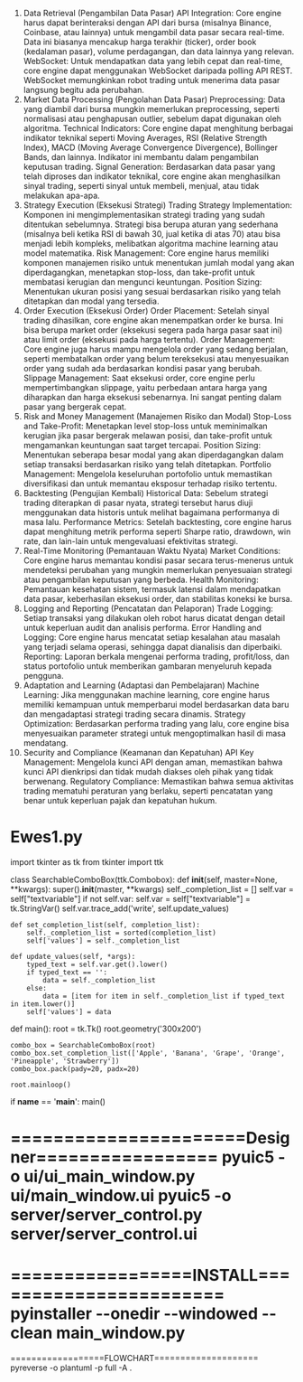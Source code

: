 1. Data Retrieval (Pengambilan Data Pasar)
API Integration: Core engine harus dapat berinteraksi dengan API dari bursa (misalnya Binance, Coinbase, atau lainnya) untuk mengambil data pasar secara real-time. Data ini biasanya mencakup harga terakhir (ticker), order book (kedalaman pasar), volume perdagangan, dan data lainnya yang relevan.
WebSocket: Untuk mendapatkan data yang lebih cepat dan real-time, core engine dapat menggunakan WebSocket daripada polling API REST. WebSocket memungkinkan robot trading untuk menerima data pasar langsung begitu ada perubahan.
2. Market Data Processing (Pengolahan Data Pasar)
Preprocessing: Data yang diambil dari bursa mungkin memerlukan preprocessing, seperti normalisasi atau penghapusan outlier, sebelum dapat digunakan oleh algoritma.
Technical Indicators: Core engine dapat menghitung berbagai indikator teknikal seperti Moving Averages, RSI (Relative Strength Index), MACD (Moving Average Convergence Divergence), Bollinger Bands, dan lainnya. Indikator ini membantu dalam pengambilan keputusan trading.
Signal Generation: Berdasarkan data pasar yang telah diproses dan indikator teknikal, core engine akan menghasilkan sinyal trading, seperti sinyal untuk membeli, menjual, atau tidak melakukan apa-apa.
3. Strategy Execution (Eksekusi Strategi)
Trading Strategy Implementation: Komponen ini mengimplementasikan strategi trading yang sudah ditentukan sebelumnya. Strategi bisa berupa aturan yang sederhana (misalnya beli ketika RSI di bawah 30, jual ketika di atas 70) atau bisa menjadi lebih kompleks, melibatkan algoritma machine learning atau model matematika.
Risk Management: Core engine harus memiliki komponen manajemen risiko untuk menentukan jumlah modal yang akan diperdagangkan, menetapkan stop-loss, dan take-profit untuk membatasi kerugian dan mengunci keuntungan.
Position Sizing: Menentukan ukuran posisi yang sesuai berdasarkan risiko yang telah ditetapkan dan modal yang tersedia.
4. Order Execution (Eksekusi Order)
Order Placement: Setelah sinyal trading dihasilkan, core engine akan menempatkan order ke bursa. Ini bisa berupa market order (eksekusi segera pada harga pasar saat ini) atau limit order (eksekusi pada harga tertentu).
Order Management: Core engine juga harus mampu mengelola order yang sedang berjalan, seperti membatalkan order yang belum tereksekusi atau menyesuaikan order yang sudah ada berdasarkan kondisi pasar yang berubah.
Slippage Management: Saat eksekusi order, core engine perlu mempertimbangkan slippage, yaitu perbedaan antara harga yang diharapkan dan harga eksekusi sebenarnya. Ini sangat penting dalam pasar yang bergerak cepat.
5. Risk and Money Management (Manajemen Risiko dan Modal)
Stop-Loss and Take-Profit: Menetapkan level stop-loss untuk meminimalkan kerugian jika pasar bergerak melawan posisi, dan take-profit untuk mengamankan keuntungan saat target tercapai.
Position Sizing: Menentukan seberapa besar modal yang akan diperdagangkan dalam setiap transaksi berdasarkan risiko yang telah ditetapkan.
Portfolio Management: Mengelola keseluruhan portofolio untuk memastikan diversifikasi dan untuk memantau eksposur terhadap risiko tertentu.
6. Backtesting (Pengujian Kembali)
Historical Data: Sebelum strategi trading diterapkan di pasar nyata, strategi tersebut harus diuji menggunakan data historis untuk melihat bagaimana performanya di masa lalu.
Performance Metrics: Setelah backtesting, core engine harus dapat menghitung metrik performa seperti Sharpe ratio, drawdown, win rate, dan lain-lain untuk mengevaluasi efektivitas strategi.
7. Real-Time Monitoring (Pemantauan Waktu Nyata)
Market Conditions: Core engine harus memantau kondisi pasar secara terus-menerus untuk mendeteksi perubahan yang mungkin memerlukan penyesuaian strategi atau pengambilan keputusan yang berbeda.
Health Monitoring: Pemantauan kesehatan sistem, termasuk latensi dalam mendapatkan data pasar, keberhasilan eksekusi order, dan stabilitas koneksi ke bursa.
8. Logging and Reporting (Pencatatan dan Pelaporan)
Trade Logging: Setiap transaksi yang dilakukan oleh robot harus dicatat dengan detail untuk keperluan audit dan analisis performa.
Error Handling and Logging: Core engine harus mencatat setiap kesalahan atau masalah yang terjadi selama operasi, sehingga dapat dianalisis dan diperbaiki.
Reporting: Laporan berkala mengenai performa trading, profit/loss, dan status portofolio untuk memberikan gambaran menyeluruh kepada pengguna.
9. Adaptation and Learning (Adaptasi dan Pembelajaran)
Machine Learning: Jika menggunakan machine learning, core engine harus memiliki kemampuan untuk memperbarui model berdasarkan data baru dan mengadaptasi strategi trading secara dinamis.
Strategy Optimization: Berdasarkan performa trading yang lalu, core engine bisa menyesuaikan parameter strategi untuk mengoptimalkan hasil di masa mendatang.
10. Security and Compliance (Keamanan dan Kepatuhan)
API Key Management: Mengelola kunci API dengan aman, memastikan bahwa kunci API dienkripsi dan tidak mudah diakses oleh pihak yang tidak berwenang.
Regulatory Compliance: Memastikan bahwa semua aktivitas trading mematuhi peraturan yang berlaku, seperti pencatatan yang benar untuk keperluan pajak dan kepatuhan hukum.




# Ewes1.py
import tkinter as tk
from tkinter import ttk

class SearchableComboBox(ttk.Combobox):
    def __init__(self, master=None, **kwargs):
        super().__init__(master, **kwargs)
        self._completion_list = []
        self.var = self["textvariable"]
        if not self.var:
            self.var = self["textvariable"] = tk.StringVar()
        self.var.trace_add('write', self.update_values)
    
    def set_completion_list(self, completion_list):
        self._completion_list = sorted(completion_list)
        self['values'] = self._completion_list
    
    def update_values(self, *args):
        typed_text = self.var.get().lower()
        if typed_text == '':
            data = self._completion_list
        else:
            data = [item for item in self._completion_list if typed_text in item.lower()]
        self['values'] = data

def main():
    root = tk.Tk()
    root.geometry('300x200')
    
    combo_box = SearchableComboBox(root)
    combo_box.set_completion_list(['Apple', 'Banana', 'Grape', 'Orange', 'Pineapple', 'Strawberry'])
    combo_box.pack(pady=20, padx=20)
    
    root.mainloop()

if __name__ == '__main__':
    main()






======================Designer=================
pyuic5 -o ui/ui_main_window.py ui/main_window.ui
pyuic5 -o server/server_control.py server/server_control.ui
===============================================
=================INSTALL=======================
pyinstaller --onedir --windowed --clean main_window.py
===============================================
==================FLOWCHART====================
pyreverse -o plantuml -p full -A .

